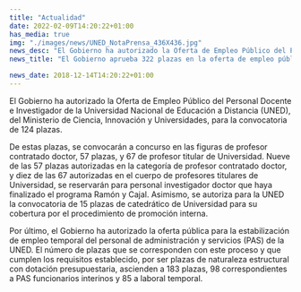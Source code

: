 ```yaml
---
title: "Actualidad"
date: 2022-02-09T14:20:22+01:00
has_media: true
img: "./images/news/UNED_NotaPrensa_436X436.jpg"
news_desc: "El Gobierno ha autorizado la Oferta de Empleo Público del Personal Docente e Investigador de la Universidad Nacional de Educación a Distancia (UNED), del Ministerio de Ciencia, Innovación y Universidades, para la convocatoria de 124 plazas."
news_title: "El Gobierno aprueba 322 plazas en la oferta de empleo público para la UNED"

news_date: 2018-12-14T14:20:22+01:00
---
```

<p>El Gobierno ha autorizado la Oferta de Empleo P&uacute;blico del Personal Docente e Investigador de la Universidad Nacional de Educaci&oacute;n a Distancia (UNED), del Ministerio de Ciencia, Innovaci&oacute;n y Universidades, para la convocatoria de 124 plazas.</p>
<p>De estas plazas, se convocar&aacute;n a concurso en las figuras de profesor contratado doctor, 57 plazas, y 67 de profesor titular de Universidad. Nueve de las 57 plazas autorizadas en la categor&iacute;a de profesor contratado doctor, y diez de las 67 autorizadas en el cuerpo de profesores titulares de Universidad, se reservar&aacute;n para personal investigador doctor que haya finalizado el programa Ram&oacute;n y Cajal. Asimismo, se autoriza para la UNED la convocatoria de 15 plazas de catedr&aacute;tico de Universidad para su cobertura por el procedimiento de promoci&oacute;n interna.</p>
<p>Por &uacute;ltimo, el Gobierno ha autorizado la oferta p&uacute;blica para la estabilizaci&oacute;n de empleo temporal del personal de administraci&oacute;n y servicios (PAS) de la UNED. El n&uacute;mero de plazas que se corresponden con este proceso y que cumplen los requisitos establecido, por ser plazas de naturaleza estructural con dotaci&oacute;n presupuestaria, ascienden a 183 plazas, 98 correspondientes a PAS funcionarios interinos y 85 a laboral temporal.</p>